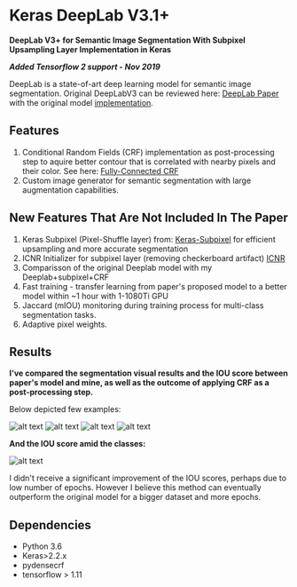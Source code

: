 # Keras DeepLab V3.1+

**DeepLab V3+ for Semantic Image Segmentation With Subpixel Upsampling Layer Implementation in Keras**

***Added Tensorflow 2 support - Nov 2019***

DeepLab is a state-of-art deep learning model for semantic image segmentation.
Original DeepLabV3 can be reviewed here: [DeepLab Paper](https://arxiv.org/pdf/1606.00915)
with the original model [implementation](https://github.com/tensorflow/models/tree/master/research/deeplab).

## Features
1. Conditional Random Fields (CRF) implementation as post-processing step to aquire better contour that is correlated with nearby pixels and their color. See here: [Fully-Connected CRF](https://github.com/lucasb-eyer/pydensecrf)
2. Custom image generator for semantic segmentation with large augmentation capabilities.

## New Features That Are Not Included In The Paper
1. Keras Subpixel (Pixel-Shuffle layer) from: [Keras-Subpixel](https://github.com/tetrachrome/subpixel/blob/master/keras_subpixel.py) for efficient upsampling and more accurate segmentation
2. ICNR Initializer for subpixel layer (removing checkerboard artifact) [ICNR](https://arxiv.org/ftp/arxiv/papers/1707/1707.02937.pdf)
3. Comparisson of the original Deeplab model with my Deeplab+subpixel+CRF
4. Fast training - transfer learning from paper's proposed model to a better model within ~1 hour with 1-1080Ti GPU
5. Jaccard (mIOU) monitoring during training process for multi-class segmentation tasks.
6. Adaptive pixel weights.

## Results
**I've compared the segmentation visual results and the IOU score between paper's model and mine, as well as the outcome of applying CRF as a post-processing step.**

Below depicted few examples:


![alt text](https://github.com/Golbstein/deeplabv3_keras/blob/master/examples/exp1.JPG)
![alt text](https://github.com/Golbstein/deeplabv3_keras/blob/master/examples/exp3.JPG)
![alt text](https://github.com/Golbstein/deeplabv3_keras/blob/master/examples/exp2.JPG)
![alt text](https://github.com/Golbstein/deeplabv3_keras/blob/master/examples/exp4.JPG)

**And the IOU score amid the classes:**

![alt text](https://github.com/Golbstein/deeplabv3_keras/blob/master/examples/iou.JPG)

I didn't receive a significant improvement of the IOU scores, perhaps due to low number of epochs. However I believe this method can eventually outperform the original model for a bigger dataset and more epochs.

## Dependencies
* Python 3.6
* Keras>2.2.x
* pydensecrf
* tensorflow > 1.11
